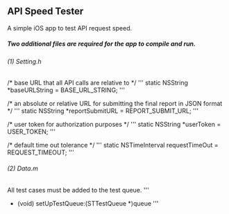 ## API Speed Tester
A simple iOS app to test API request speed.

##### Two additional files are required for the app to compile and run.
###### (1) Setting.h

/* base URL that all API calls are relative to */
'''
static NSString *baseURLString = BASE_URL_STRING;
'''

/* an absolute or relative URL for submitting the final report in JSON format */
'''
static NSString *reportSubmitURL = REPORT_SUBMIT_URL;
'''

/* user token for authorization purposes */
'''
static NSString *userToken = USER_TOKEN;
'''

/* default time out tolerance */
'''
static NSTimeInterval requestTimeOut = REQUEST_TIMEOUT;
'''

###### (2) Data.m
All test cases must be added to the test queue.
'''
- (void) setUpTestQueue:(STTestQueue *)queue 
'''




